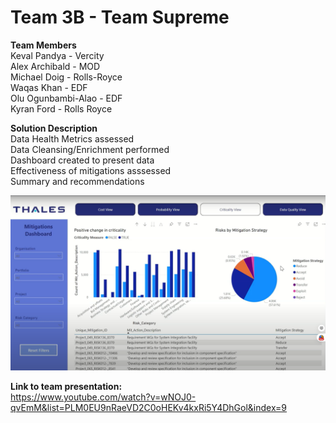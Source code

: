 # Team 3B - Team Supreme

**Team Members**   
Keval Pandya - Vercity  
Alex Archibald - MOD  
Michael Doig - Rolls-Royce  
Waqas Khan - EDF  
Olu Ogunbambi-Alao - EDF  
Kyran Ford - Rolls Royce  

**Solution Description**  
Data Health Metrics assessed  
Data Cleansing/Enrichment performed  
Dashboard created to present data  
Effectiveness of mitigations asssessed  
Summary and recommendations  

![alt text](https://github.com/Projecting-Success-Solutions-Portal/Hack-23/blob/main/Challenge%203/Team%203C/Team%203C%20screengrab.png)


**Link to team presentation:**  
https://www.youtube.com/watch?v=wNOJ0-qvEmM&list=PLM0EU9nRaeVD2C0oHEKv4kxRi5Y4DhGol&index=9
